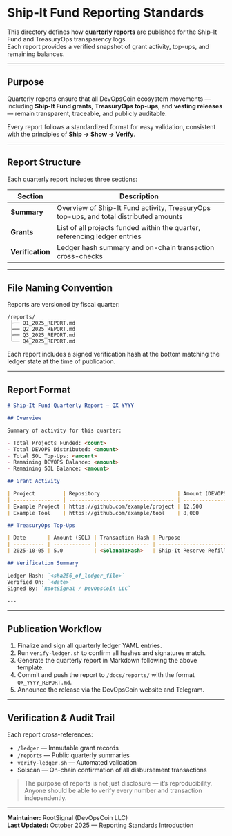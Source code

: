 # Ship-It Fund Reporting Standards

This directory defines how **quarterly reports** are published for the Ship-It Fund and TreasuryOps transparency logs.  
Each report provides a verified snapshot of grant activity, top-ups, and remaining balances.

---

## Purpose

Quarterly reports ensure that all DevOpsCoin ecosystem movements — including **Ship-It Fund grants**, **TreasuryOps top-ups**, and **vesting releases** — remain transparent, traceable, and publicly auditable.

Every report follows a standardized format for easy validation, consistent with the principles of **Ship → Show → Verify**.

---

## Report Structure

Each quarterly report includes three sections:

| Section          | Description                                                                           |
| ---------------- | ------------------------------------------------------------------------------------- |
| **Summary**      | Overview of Ship-It Fund activity, TreasuryOps top-ups, and total distributed amounts |
| **Grants**       | List of all projects funded within the quarter, referencing ledger entries            |
| **Verification** | Ledger hash summary and on-chain transaction cross-checks                             |

---

## File Naming Convention

Reports are versioned by fiscal quarter:

```
/reports/
 ├── Q1_2025_REPORT.md
 ├── Q2_2025_REPORT.md
 ├── Q3_2025_REPORT.md
 └── Q4_2025_REPORT.md
```

Each report includes a signed verification hash at the bottom matching the ledger state at the time of publication.

---

## Report Format

```markdown
# Ship-It Fund Quarterly Report — QX YYYY

## Overview

Summary of activity for this quarter:

- Total Projects Funded: <count>
- Total DEVOPS Distributed: <amount>
- Total SOL Top-Ups: <amount>
- Remaining DEVOPS Balance: <amount>
- Remaining SOL Balance: <amount>

## Grant Activity

| Project         | Repository                         | Amount (DEVOPS) | Status   | Transaction Hash |
| --------------- | ---------------------------------- | --------------- | -------- | ---------------- |
| Example Project | https://github.com/example/project | 12,500          | complete | <SolanaTxHash>   |
| Example Tool    | https://github.com/example/tool    | 8,000           | complete | <SolanaTxHash>   |

## TreasuryOps Top-Ups

| Date       | Amount (SOL) | Transaction Hash | Purpose                |
| ---------- | ------------ | ---------------- | ---------------------- |
| 2025-10-05 | 5.0          | <SolanaTxHash>   | Ship-It Reserve Refill |

## Verification Summary

Ledger Hash: `<sha256_of_ledger_file>`
Verified On: `<date>`
Signed By: `RootSignal / DevOpsCoin LLC`

---
```

---

## Publication Workflow

1. Finalize and sign all quarterly ledger YAML entries.
2. Run `verify-ledger.sh` to confirm all hashes and signatures match.
3. Generate the quarterly report in Markdown following the above template.
4. Commit and push the report to `/docs/reports/` with the format `QX_YYYY_REPORT.md`.
5. Announce the release via the DevOpsCoin website and Telegram.

---

## Verification & Audit Trail

Each report cross-references:

- `/ledger` — Immutable grant records
- `/reports` — Public quarterly summaries
- `verify-ledger.sh` — Automated validation
- Solscan — On-chain confirmation of all disbursement transactions

> The purpose of reports is not just disclosure — it’s reproducibility.  
> Anyone should be able to verify every number and transaction independently.

---

**Maintainer:** RootSignal (DevOpsCoin LLC)  
**Last Updated:** October 2025 — Reporting Standards Introduction
